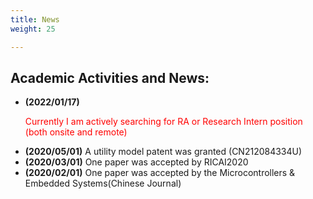 ```yaml
---
title: News
weight: 25

---
```


## Academic Activities and News:
- **(2022/01/17)** <p style="color: red">Currently I am actively searching for RA or Research Intern position (both onsite and remote)</p>
- **(2020/05/01)** A utility model patent was granted (CN212084334U)
- **(2020/03/01)** One paper was accepted by RICAI2020
- **(2020/02/01)** One paper was accepted by the Microcontrollers & Embedded Systems(Chinese Journal)


